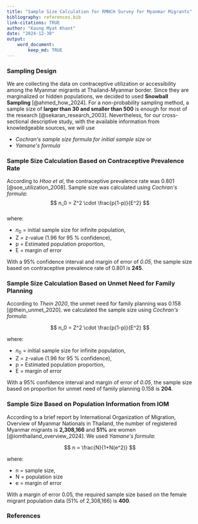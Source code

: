 ```yaml
---
title: "Sample Size Calculation for RMNCH Survey for Myanmar Migrants"
bibliography: references.bib 
link-citations: TRUE
author: "Kaung Myat Khant"
date: "2024-12-30"
output: 
    word_document:
        keep_md: TRUE
---
```




### Sampling Design

We are collecting the data on contraceptive utilization or accessibility among the Myanmar migrants at Thailand-Myanmar border. Since they are marginalized or hidden populations, we decided to used **Snowball Sampling** [@ahmed_how_2024]. For a non-probability sampling method, a sample size of **larger than 30 and smaller than 500** is enough for most of the research [@sekaran_research_2003]. Nevertheless, for our cross-sectional descriptive study, with the available information from knowledgeable sources, we will use

-   *Cochran's sample size formula for initial sample size* or
-   *Yamane's formula*

### Sample Size Calculation Based on **Contraceptive Prevalence Rate**

According to *Htoo et al*, the contraceptive prevalence rate was 0.801 [@soe_utilization_2008]. Sample size was calculated using *Cochran's formula*: 
$$ n_0 = Z^2 \cdot \frac{p(1-p)}{E^2} $$  
where:  

-   $n_0$ = initial sample size for infinite population,  
-   Z = z-value (1.96 for 95 % confidence),  
-   p = Estimated population proportion,  
-   E = margin of error



With a 95% confidence interval and margin of error of *0.05*, the sample size based on contraceptive prevalence rate of 0.801 is **245**.

### Sample Size Calculation Based on **Unmet Need for Family Planning**

According to *Thein 2020*, the unmet need for family planning was 0.158 [@thein_unmet_2020]. we calculated the sample size using *Cochran's formula*: 

$$ n_0 = Z^2 \cdot \frac{p(1-p)}{E^2} $$  

where:  

-   $n_0$ = initial sample size for infinite population,  
-   Z = z-value (1.96 for 95 % confidence),  
-   p = Estimated population proportion,  
-   E = margin of error  



With a 95% confidence interval and margin of error of *0.05*, the sample size based on proportion for unmet need of family planning 0.158 is **204**.  

### Sample Size Based on Population Information from IOM

According to a brief report by International Organization of Migration, Overview of Myanmar Nationals in Thailand, the number of registered Myanmar migrants is **2,308,166** and **51%** are women [@iomthailand_overview_2024]. We used  *Yamane's formula*:  

$$ n = \frac{N}{1+N(e^2)} $$   

where:  

-   n = sample size,  
-   N = population size  
-   e = margin of error  



With a margin of error 0.05, the required sample size based on the female  migrant population data (51% of 2,308,166) is **400**.

### References
